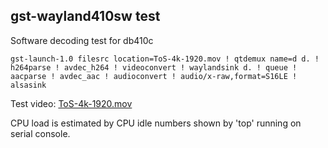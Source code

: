 ## gst-wayland410sw test

Software decoding test for db410c


```
gst-launch-1.0 filesrc location=ToS-4k-1920.mov ! qtdemux name=d d. ! h264parse ! avdec_h264 ! videoconvert ! waylandsink d. ! queue ! aacparse ! avdec_aac ! audioconvert ! audio/x-raw,format=S16LE ! alsasink
```

Test video: [ToS-4k-1920.mov](http://ftp.nluug.nl/pub/graphics/blender/demo/movies/ToS/ToS-4k-1920.mov)

CPU load is estimated by CPU idle numbers shown by 'top' running on serial console.

